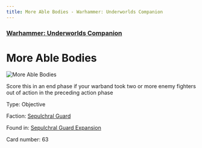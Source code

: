 ```yaml
---
title: More Able Bodies - Warhammer: Underworlds Companion
---
```


### [Warhammer: Underworlds Companion](https://guidokessels.github.io/wh-underworlds)

  

# More Able Bodies

![More Able Bodies](https://warhammerunderworlds.com/wp-content/uploads/sites/6/2017/12/063_ENG-More-Able-Bodies.png)

Score this in an end phase if your warband took two or more enemy fighters out of action in the preceding action phase

Type: Objective

Faction: [Sepulchral Guard](https://guidokessels.github.io/wh-underworlds/factions/sepulchral-guard)

Found in: [Sepulchral Guard Expansion](https://guidokessels.github.io/wh-underworlds/locations/sepulchral-guard-expansion)

Card number: 63
